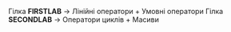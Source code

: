 Гілка **FIRSTLAB** -> Лінійні оператори + Умовні оператори
Гілка **SECONDLAB** -> Оператори циклів + Масиви
